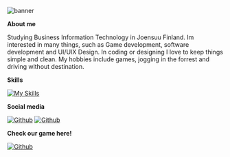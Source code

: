 ![banner](https://user-images.githubusercontent.com/70609940/131125995-69050fc2-fc04-4cbf-b28e-060bf59d26b4.png)

<b>About me</b>

Studying Business Information Technology in Joensuu Finland. Im interested in many things, such as Game development, software development and UI/UIX Design. In coding or designing I love to keep things simple and clean. My hobbies include games, jogging in the forrest and driving without destination.

<b>Skills</b>

[![My Skills](https://skillicons.dev/icons?i=html,css,bootstrap,php,mysql,js,androidstudio,java,cs,unity&theme=dark)](https://skillicons.dev)


<b>Social media</b>

<a href="https://www.linkedin.com/in/roosa-kontinen-31222420a/" target="_blank"><img alt="Github" src="https://camo.githubusercontent.com/c8a9c5b414cd812ad6a97a46c29af67239ddaeae08c41724ff7d945fb4c047e5/68747470733a2f2f6564656e742e6769746875622e696f2f537570657254696e7949636f6e732f696d616765732f7376672f6c696e6b6564696e2e737667"></a>
<a href="https://www.instagram.com/rykaee/" target="_blank"><img alt="Github" src="https://camo.githubusercontent.com/c9dacf0f25a1489fdbc6c0d2b41cda58b77fa210a13a886d6f99e027adfbd358/68747470733a2f2f6564656e742e6769746875622e696f2f537570657254696e7949636f6e732f696d616765732f7376672f696e7374616772616d2e737667"></a>




<b>Check our game here!</b>

<a href="https://rykae.itch.io/btl" target="_blank"><img alt="Github" src="https://img.shields.io/badge/Itch.io-FA5C5C?style=for-the-badge&logo=itch.io&logoColor=white"></a>

